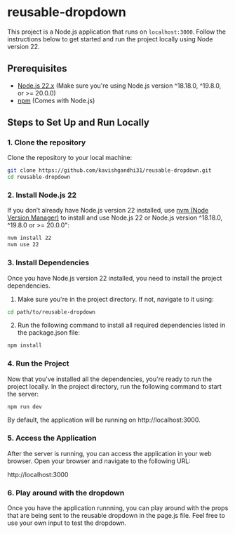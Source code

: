 # reusable-dropdown

This project is a Node.js application that runs on `localhost:3000`. Follow the instructions below to get started and run the project locally using Node version 22.

## Prerequisites

- [Node.js 22.x](https://nodejs.org/) (Make sure you're using Node.js version ^18.18.0, ^19.8.0, or >= 20.0.0)
- [npm](https://www.npmjs.com/) (Comes with Node.js)

## Steps to Set Up and Run Locally

### 1. Clone the repository

Clone the repository to your local machine:

```bash
git clone https://github.com/kavishgandhi31/reusable-dropdown.git
cd reusable-dropdown
```

### 2. Install Node.js 22

If you don’t already have Node.js version 22 installed, use [nvm (Node Version Manager)](https://github.com/nvm-sh/nvm) to install and use Node.js 22 or Node.js version ^18.18.0, ^19.8.0 or >= 20.0.0":

```bash
nvm install 22
nvm use 22
```

### 3. Install Dependencies

Once you have Node.js version 22 installed, you need to install the project dependencies.

1. Make sure you're in the project directory. If not, navigate to it using:

```bash
cd path/to/reusable-dropdown
```

2. Run the following command to install all required dependencies listed in the package.json file:

```bash
npm install
```

### 4. Run the Project

Now that you've installed all the dependencies, you're ready to run the project locally. In the project directory, run the following command to start the server:

```bash
npm run dev
```
By default, the application will be running on http://localhost:3000.

### 5. Access the Application

After the server is running, you can access the application in your web browser. Open your browser and navigate to the following URL:

http://localhost:3000

### 6. Play around with the dropdown

Once you have the application runnning, you can play around with the props that are being sent to the reusable dropdown in the page.js file. Feel free to use your own input to test the dropdown.